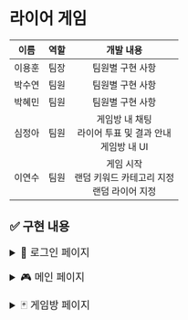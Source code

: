 # 라이어 게임

|  이름  | 역할 |               <div align="center">개발 내용</div>                |
| :----: | :--: | :--------------------------------------------------------------: |
| 이용훈 | 팀장 |                         팀원별 구현 사항                         |
| 박수연 | 팀원 |                         팀원별 구현 사항                         |
| 박혜민 | 팀원 |                         팀원별 구현 사항                         |
| 심정아 | 팀원 |  게임방 내 채팅</br> 라이어 투표 및 결과 안내</br> 게임방 내 UI  |
| 이연수 | 팀원 | 게임 시작 </br> 랜덤 키워드 카테고리 지정 </br> 랜덤 라이어 지정 |

## ✅ 구현 내용

<details>
  <summary style="font-size: 18px"> 🔑 로그인 페이지</summary>
  <div markdown="1">
    1. 회원가입
    </br>
    2. 로그인
    </br>

  </div>
</details>

</br>

<details>
  <summary style="font-size: 18px"> 🎮 메인 페이지</summary>
  <div markdown="1">
    1. 메인 페이지 조회
    </br>
    2. 전체 채팅 기능
    </br>
    3. 프로필 수정
    </br>
    4. 게임방 생성
    </br>
    5. 게임방 입장
    </br>
    6. 로그아웃
    </br>
  </div>
</details>

</br>

<details>
  <summary style="font-size: 18px"> 🃏 게임방 페이지</summary>
  <div markdown="1">
    1. 게임 시작 및 채팅
    </br>
    2. 라이어 투표 및 결과
    </br>
    3. 게임 종료
    </br>
  </div>
</details>
